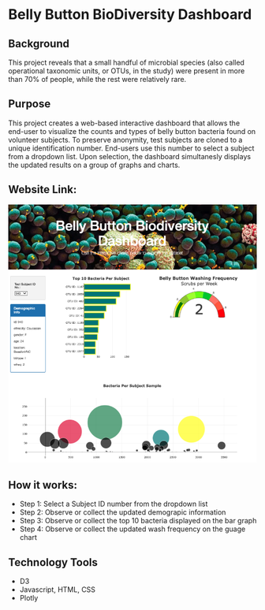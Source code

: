 # Belly Button BioDiversity Dashboard

## Background
 This project reveals that a small handful of microbial species (also called operational taxonomic units, or OTUs, in the study) were present in more than 70% of people, while the rest were relatively rare. 

## Purpose
This project creates a web-based interactive dashboard that allows the end-user to visualize the counts and types of belly button bacteria found on volunteer subjects. To preserve anonymity, test subjects are cloned to a unique identification number. End-users use this number to select a subject from a dropdown list. Upon selection, the dashboard simultanesly displays the updated results on a group of graphs and charts.

## Website Link: 

![Reference image](./Images/Dashboard.png)

## How it works:
* Step 1: Select a Subject ID number from the dropdown list
* Step 2: Observe or collect the updated demograpic information
* Step 3: Observe or collect the top 10 bacteria displayed on the bar graph
* Step 4: Observe or collect the updated wash frequency on the guage chart

## Technology Tools
* D3
* Javascript, HTML, CSS
* Plotly

